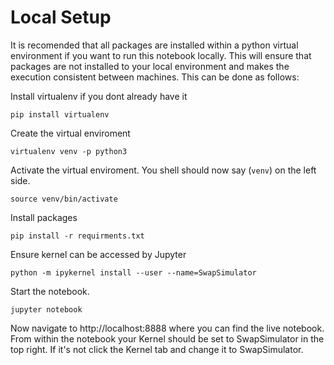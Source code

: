 # Local Setup
It is recomended that all packages are installed within a python virtual environment if you want to run this notebook locally. This will ensure that packages are not installed to your local environment and makes the execution consistent between machines. This can be done as follows:

Install virtualenv if you dont already have it
```
pip install virtualenv
```

Create the virtual enviroment
```
virtualenv venv -p python3
```

Activate the virtual enviroment. You shell should now say (`venv`) on the left side.
```
source venv/bin/activate
```

Install packages
```
pip install -r requirments.txt
```

Ensure kernel can be accessed by Jupyter
```
python -m ipykernel install --user --name=SwapSimulator
```
Start the notebook.

```
jupyter notebook
```

Now navigate to http://localhost:8888 where you can find the live notebook. From within the notebook your Kernel should be set to SwapSimulator in the top right. If it's not click the Kernel tab and change it to SwapSimulator.

